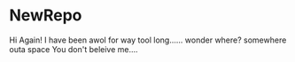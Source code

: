 # NewRepo
Hi Again!
I have been awol for way tool long......
wonder where? somewhere outa space
You don't beleive me....
